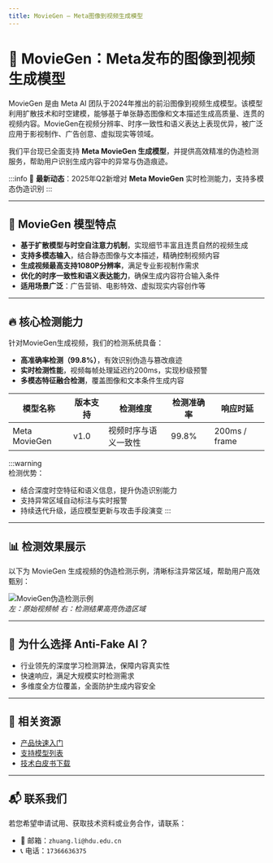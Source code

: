 ```yaml
---
title: MovieGen — Meta图像到视频生成模型
---
```


# 🚀 MovieGen：Meta发布的图像到视频生成模型

MovieGen 是由 Meta AI 团队于2024年推出的前沿图像到视频生成模型。该模型利用扩散技术和时空建模，能够基于单张静态图像和文本描述生成高质量、连贯的视频内容。MovieGen在视频分辨率、时序一致性和语义表达上表现优异，被广泛应用于影视制作、广告创意、虚拟现实等领域。

我们平台现已全面支持 **Meta MovieGen 生成模型**，并提供高效精准的伪造检测服务，帮助用户识别生成内容中的异常与伪造痕迹。

:::info
📢 **最新动态**：2025年Q2新增对 **Meta MovieGen** 实时检测能力，支持多模态伪造识别
:::

---

## 🌟 MovieGen 模型特点

- **基于扩散模型与时空自注意力机制**，实现细节丰富且连贯自然的视频生成  
- **支持多模态输入**，结合静态图像与文本描述，精确控制视频内容  
- **生成视频最高支持1080P分辨率**，满足专业影视制作需求  
- **优化的时序一致性和语义表达能力**，确保生成内容符合输入条件  
- **适用场景广泛**：广告营销、电影特效、虚拟现实内容创作等

---

## 🔥 核心检测能力

针对MovieGen生成视频，我们的检测系统具备：

- **高准确率检测（99.8%）**，有效识别伪造与篡改痕迹  
- **实时检测性能**，视频每帧处理延迟约200ms，实现秒级预警  
- **多模态特征融合检测**，覆盖图像和文本条件生成内容

| 模型名称    | 版本支持 | 检测维度          | 检测准确率 | 响应时延         |
| --------- | -------- | ---------------- | ---------- | ---------------- |
| Meta MovieGen | v1.0     | 视频时序与语义一致性 | 99.8%      | 200ms / frame    |

:::warning  
检测优势：

- 结合深度时空特征和语义信息，提升伪造识别能力  
- 支持异常区域自动标注与实时报警  
- 持续迭代升级，适应模型更新与攻击手段演变
:::

---

## 📊 检测效果展示

以下为 MovieGen 生成视频的伪造检测示例，清晰标注异常区域，帮助用户高效甄别：

![MovieGen伪造检测示例](https://yourdomain.com/path/to/moviegen-detection.jpg)  
*左：原始视频帧  右：检测结果高亮伪造区域*

---

## 💼 为什么选择 Anti-Fake AI？

- 行业领先的深度学习检测算法，保障内容真实性  
- 快速响应，满足大规模实时检测需求  
- 多维度全方位覆盖，全面防护生成内容安全

---

## 🔗 相关资源

- [产品快速入门](../quick_start/brief.md)  
- [支持模型列表](./overview.md)  
- [技术白皮书下载](https://yourdomain.com/whitepaper.pdf)  

---

## 📬 联系我们

若您希望申请试用、获取技术资料或业务合作，请联系：

- 📧 邮箱：`zhuang.li@hdu.edu.cn`   
- 📞 电话：`17366636375`
